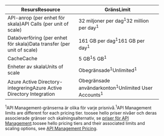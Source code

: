 | <span data-ttu-id="b30fb-101">Resurs</span><span class="sxs-lookup"><span data-stu-id="b30fb-101">Resource</span></span> | <span data-ttu-id="b30fb-102">Gräns</span><span class="sxs-lookup"><span data-stu-id="b30fb-102">Limit</span></span> |
| --- | --- |
| <span data-ttu-id="b30fb-103">API-anrop (per enhet för skala)</span><span class="sxs-lookup"><span data-stu-id="b30fb-103">API Calls (per unit of scale)</span></span> |<span data-ttu-id="b30fb-104">32 miljoner per dag<sup>1</sup></span><span class="sxs-lookup"><span data-stu-id="b30fb-104">32 million per day<sup>1</sup></span></span> |
| <span data-ttu-id="b30fb-105">Dataöverföring (per enhet för skala)</span><span class="sxs-lookup"><span data-stu-id="b30fb-105">Data transfer (per unit of scale)</span></span> |<span data-ttu-id="b30fb-106">161 GB per dag<sup>1</sup></span><span class="sxs-lookup"><span data-stu-id="b30fb-106">161 GB per day<sup>1</sup></span></span> |
| <span data-ttu-id="b30fb-107">Cache</span><span class="sxs-lookup"><span data-stu-id="b30fb-107">Cache</span></span> |<span data-ttu-id="b30fb-108">5 GB<sup>1</sup></span><span class="sxs-lookup"><span data-stu-id="b30fb-108">5 GB<sup>1</sup></span></span> |
| <span data-ttu-id="b30fb-109">Enheter av skala</span><span class="sxs-lookup"><span data-stu-id="b30fb-109">Units of scale</span></span> |<span data-ttu-id="b30fb-110">Obegränsade<sup>1</sup></span><span class="sxs-lookup"><span data-stu-id="b30fb-110">Unlimited<sup>1</sup></span></span> |
| <span data-ttu-id="b30fb-111">Azure Active Directory-integrering</span><span class="sxs-lookup"><span data-stu-id="b30fb-111">Azure Active Directory Integration</span></span> |<span data-ttu-id="b30fb-112">Obegränsade användarkonton<sup>1</sup></span><span class="sxs-lookup"><span data-stu-id="b30fb-112">Unlimited User Accounts<sup>1</sup></span></span> |

<span data-ttu-id="b30fb-113"><sup>1</sup>API Management-gränserna är olika för varje prisnivå.</span><span class="sxs-lookup"><span data-stu-id="b30fb-113"><sup>1</sup>API Management limits are different for each pricing tier.</span></span> <span data-ttu-id="b30fb-114">toosee hello priser nivåer och deras associerade gränser och skalningsalternativ, se [priser för API Management](https://azure.microsoft.com/pricing/details/api-management/).</span><span class="sxs-lookup"><span data-stu-id="b30fb-114">toosee hello pricing tiers and their associated limits and scaling options, see [API Management Pricing](https://azure.microsoft.com/pricing/details/api-management/).</span></span>

